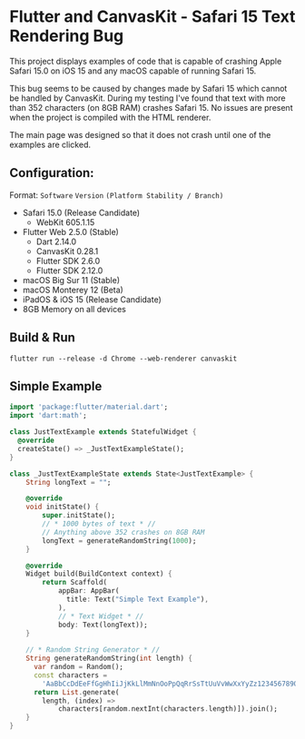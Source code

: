 # Flutter and CanvasKit - Safari 15 Text Rendering Bug

This project displays examples of code that is capable of crashing Apple Safari 15.0 on iOS 15 and any macOS capable of running Safari 15.

This bug seems to be caused by changes made by Safari 15 which cannot be handled by CanvasKit. During my testing I've found that text with more than 352 characters (on 8GB RAM) crashes Safari 15. No issues are present when the project is compiled with the HTML renderer.

The main page was designed so that it does not crash until one of the examples are clicked.


## Configuration:

Format: `Software` `Version` `(Platform Stability / Branch)`
- Safari 15.0 (Release Candidate)
    - WebKit 605.1.15
- Flutter Web 2.5.0 (Stable)
    - Dart 2.14.0
    - CanvasKit 0.28.1
    - Flutter SDK 2.6.0
    - Flutter SDK 2.12.0
- macOS Big Sur 11 (Stable)
- macOS Monterey 12 (Beta)
- iPadOS & iOS 15 (Release Candidate)
- 8GB Memory on all devices

## Build & Run

```console
flutter run --release -d Chrome --web-renderer canvaskit
```

## Simple Example
```dart
import 'package:flutter/material.dart';
import 'dart:math';

class JustTextExample extends StatefulWidget {
  @override
  createState() => _JustTextExampleState();
}

class _JustTextExampleState extends State<JustTextExample> {
    String longText = "";

    @override
    void initState() {
        super.initState();
        // * 1000 bytes of text * //
        // Anything above 352 crashes on 8GB RAM
        longText = generateRandomString(1000);
    }

    @override
    Widget build(BuildContext context) {
        return Scaffold(
            appBar: AppBar(
              title: Text("Simple Text Example"),
            ),
            // * Text Widget * //
            body: Text(longText));
    }
    
    // * Random String Generator * //
    String generateRandomString(int length) {
      var random = Random();
      const characters =
        'AaBbCcDdEeFfGgHhIiJjKkLlMmNnOoPpQqRrSsTtUuVvWwXxYyZz1234567890';
      return List.generate(
        length, (index) => 
            characters[random.nextInt(characters.length)]).join();
    }
}
```
